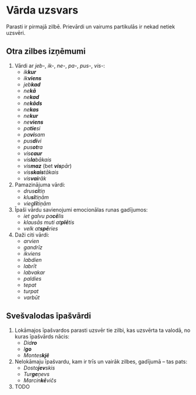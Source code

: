 Vārda uzsvars
=============

Parasti ir pirmajā zilbē.
Prievārdi un vairums partikulās ir nekad netiek uzsvēri.

## Otra zilbes izņēmumi

1. Vārdi ar *jeb-*, *ik-*, *ne-*, *pa-*, *pus-*, *vis-*:
   - *ik**kur***
   - *ik**viens***
   - *jeb**kad***
   - *ne**kā***
   - *ne**kad***
   - *ne**kāds***
   - *ne**kas***
   - *ne**kur***
   - *ne**viens***
   - *pa**tie**si*
   - *pa**vi**sam*
   - *pus**di**vi*
   - *pus**ot**ra*
   - *vis**caur***
   - *vis**la**bākais*
   - *vis**maz*** (bet ***vis**pār*)
   - *vis**skais**tākais*
   - *vis**vai**rāk*
2. Pamazinājuma vārdi:  
   - *drus**cī**tiņ*
   - *klu**sī**tiņām*
   - *vieg**lī**tiņām*
3. Īpaši vārdu savienojumi emocionālas runas gadījumos:
   - *iet galvu pa**cē**lis*
   - *klausās muti at**plē**tis*
   - *velk at**spē**ries*
4. Daži citi vārdi:
   - *arvien*
   - *gandrīz*
   - *ikviens*
   - *labdien*
   - *labrīt*
   - *labvakar*
   - *paldies*
   - *tepat*
   - *turpat*
   - *varbūt*

## Svešvalodas īpašvārdi

1. Lokāmajos īpašvardos parasti uzsvēr tie zilbi, kas uzsvērta ta valodā,
   no kuras īpašvārds nācis:
   - *Did**ro***
   - *I**go***
   - *Montes**kjē***
2. Nelokāmaju īpašvardu, kam ir trīs un vairāk zilbes, gadījumā – tas pats:
   - *Dosto**jev**skis*
   - *Tur**ge**ņevs*
   - *Marcin**kē**vičs*
3. TODO
